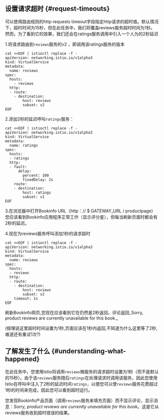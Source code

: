 ## 设置请求超时 {#request-timeouts}

可以使用路由规则的http requests timeout字段指定http请求的超时值。默认情况下，超时时间为15秒，但在此任务中，我们将覆盖reviews服务超时时间为1秒。然而，为了看到它的效果，我们还会在ratings服务调用中引入一个人为的2秒延迟

1.将请求路由到`reviews`服务的v2 ，即调用该ratings服务的版本

```
cat <<EOF | istioctl replace -f -
apiVersion: networking.istio.io/v1alpha3
kind: VirtualService
metadata:
  name: reviews
spec:
  hosts:
    - reviews
  http:
  - route:
    - destination:
        host: reviews
        subset: v2
EOF
```

2.添加2秒的延迟呼叫`ratings`服务：

```
cat <<EOF | istioctl replace -f -
apiVersion: networking.istio.io/v1alpha3
kind: VirtualService
metadata:
  name: ratings
spec:
  hosts:
  - ratings
  http:
  - fault:
      delay:
        percent: 100
        fixedDelay: 2s
    route:
    - destination:
        host: ratings
        subset: v1
EOF
```

3.在浏览器中打开Bookinfo URL（http：// $ GATEWAY\_URL / productpage）  
您应该看到Bookinfo应用程序正常工作（显示评分星），但每当刷新页面时都会有2秒的延迟。

4.现在为reviews服务呼叫添加1秒的请求超时

```
cat <<EOF | istioctl replace -f -
apiVersion: networking.istio.io/v1alpha3
kind: VirtualService
metadata:
  name: reviews
spec:
  hosts:
  - reviews
  http:
  - route:
    - destination:
        host: reviews
        subset: v2
    timeout: 1s
EOF
```

刷新Bookinfo网页,您现在应该看到它在仍然是2秒返回，评论返回_Sorry, product reviews are currently unavailable for this book._

\(按理说这里超时时间设置为1秒,页面应该在1秒内返回,不知道为什么这里等了2秒,难道还有重试1次?\)

## 了解发生了什么 {#understanding-what-happened}

在此任务中，您使用Istio将调用`reviews`微服务的请求超时设置为1秒（而不是默认的15秒）。由于该`reviews`服务随后`ratings`在处理请求时调用该服务，因此您使用Istio在呼叫中注入了2秒的延迟时间`ratings`，以便您可以使`reviews`服务花费超过1秒的时间来完成，因此您可以看到超时运行。

您发现Bookinfo产品页面（调用`reviews`服务来填充页面）而不显示评论，显示消息：_Sorry, product reviews are currently unavailable for this book_。这是它从reviews服务收到超时错误的结果。

